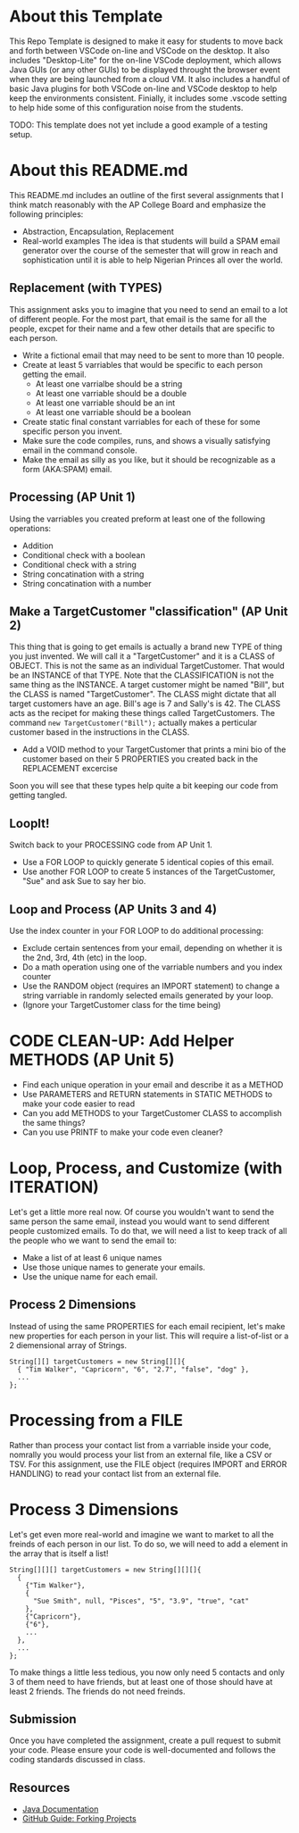 # About this Template
This Repo Template is designed to make it easy for students to move back and forth between VSCode on-line and VSCode on the desktop.  It also includes "Desktop-Lite" for the on-line VSCode deployment, which allows Java GUIs (or any other GUIs) to be displayed throught the browser event when they are being launched from a cloud VM. It also includes a handful of basic Java plugins for both VSCode on-line and VSCode desktop to help keep the environments consistent. Finially, it includes some .vscode setting to help hide some of this configuration noise from the students.

TODO: This template does not yet include a good example of a testing setup.

# About this README.md
This README.md includes an outline of the first several assignments that I think match reasonably with the AP College Board and emphasize the following principles:
* Abstraction, Encapsulation, Replacement
* Real-world examples
The idea is that students will build a SPAM email generator over the course of the semester that will grow in reach and sophistication until it is able to help Nigerian Princes all over the world.

## Replacement (with TYPES)
This assignment asks you to imagine that you need to send an email to a lot of different people.
For the most part, that email is the same for all the people, excpet for their name and a few other details that are specific to each person.
* Write a fictional email that may need to be sent to more than 10 people.
* Create at least 5 varriables that would be specific to each person getting the email.
  * At least one varrialbe should be a string
  * At least one varriable should be a double
  * At least one varriable should be an int
  * At least one varriable should be a boolean
* Create static final constant varriables for each of these for some specific person you invent.
* Make sure the code compiles, runs, and shows a visually satisfying email in the command console.
* Make the email as silly as you like, but it should be recognizable as a form (AKA:SPAM) email.


## Processing  (AP Unit 1)
Using the varriables you created preform at least one of the following operations:
* Addition
* Conditional check with a boolean
* Conditional check with a string
* String concatination with a string
* String concatination with a number


## Make a TargetCustomer "classification" (AP Unit 2)
This thing that is going to get emails is actually a brand new TYPE of thing you just invented. We will call it a "TargetCustomer" and it is a CLASS of OBJECT. This is not the same as an individual TargetCustomer. That would be an INSTANCE of that TYPE. Note that the CLASSIFICATION is not the same thing as the INSTANCE. A target customer might be named "Bill", but the CLASS is named "TargetCustomer". The CLASS might dictate that all target customers have an age. Bill's age is 7 and Sally's is 42. The CLASS acts as the recipet for making these things called TargetCustomers. The command ```new TargetCustomer("Bill");``` actually makes a perticular customer based in the instructions in the CLASS.

* Add a VOID method to your TargetCustomer that prints a mini bio of the customer based on their 5 PROPERTIES you created back in the REPLACEMENT excercise

Soon you will see that these types help quite a bit keeping our code from getting tangled.

## LoopIt!
Switch back to your PROCESSING code from AP Unit 1.
* Use a FOR LOOP to quickly generate 5 identical copies of this email.
* Use another FOR LOOP to create 5 instances of the TargetCustomer, "Sue" and ask Sue to say her bio.


## Loop and Process (AP Units 3 and 4)
Use the index counter in your FOR LOOP to do additional processing:
* Exclude certain sentences from your email, depending on whether it is the 2nd, 3rd, 4th (etc) in the loop.
* Do a math operation using one of the varriable numbers and you index counter
* Use the RANDOM object (requires an IMPORT statement) to change a string varriable in randomly selected emails generated by your loop.
* (Ignore your TargetCustomer class for the time being)

# CODE CLEAN-UP: Add Helper METHODS (AP Unit 5)
* Find each unique operation in your email and describe it as a METHOD
* Use PARAMETERS and RETURN statements in STATIC METHODS to make your code easier to read
* Can you add METHODS to your TargetCustomer CLASS to accomplish the same things?
* Can you use PRINTF to make your code even cleaner?

# Loop, Process, and Customize (with ITERATION)
Let's get a little more real now.
Of course you wouldn't want to send the same person the same email, instead you would want to send different people customized emails. To do that, we will need a list to keep track of all the people who we want to send the email to:
* Make a list of at least 6 unique names
* Use those unique names to generate your emails.
* Use the unique name for each email.


## Process 2 Dimensions
Instead of using the same PROPERTIES for each email recipient, let's make new properties for each person in your list. This will require a list-of-list or a 2 diemensional array of Strings.
```
String[][] targetCustomers = new String[][]{
  { "Tim Walker", "Capricorn", "6", "2.7", "false", "dog" },
  ...
};
```

# Processing from a FILE
Rather than process your contact list from a varriable inside your code, nomrally you would process your list from an external file, like a CSV or TSV. For this assignment, use the FILE object (requires IMPORT and ERROR HANDLING) to read your contact list from an external file.

# Process 3 Dimensions
Let's get even more real-world and imagine we want to market to all the freinds of each person in our list. To do so, we will need to add a element in the array that is itself a list!
```
String[][][] targetCustomers = new String[][][]{
  {
    {"Tim Walker"},
    {
      "Sue Smith", null, "Pisces", "5", "3.9", "true", "cat"
    },
    {"Capricorn"},
    {"6"},
    ...
  },
  ...
};
```
To make things a little less tedious, you now only need 5 contacts and only 3 of them need to have friends, but at least one of those should have at least 2 friends. The friends do not need freinds.

## Submission
Once you have completed the assignment, create a pull request to submit your code. Please ensure your code is well-documented and follows the coding standards discussed in class.

## Resources
- [Java Documentation](https://docs.oracle.com/en/java/)
- [GitHub Guide: Forking Projects](https://guides.github.com/activities/forking/)
